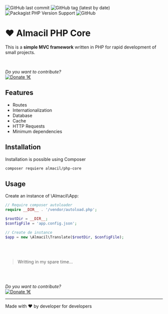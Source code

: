 ![GitHub last commit](https://img.shields.io/github/last-commit/rubenperezlopez/almacil-php-core)
![GitHub tag (latest by date)](https://img.shields.io/github/v/tag/rubenperezlopez/almacil-php-core?label=last%20version)
![Packagist PHP Version Support](https://img.shields.io/packagist/php-v/almacil/php-core)
![GitHub](https://img.shields.io/github/license/rubenperezlopez/almacil-php-core)
# ♥️ Almacil PHP Core

This is a **simple MVC framework** written in PHP for rapid development of small projects.

<br>

*Do you want to contribute?*<br>
[![Donate 1€](https://img.shields.io/badge/Buy%20me%20a%20coffee-1%E2%82%AC-brightgreen?logo=buymeacoffee&logoColor=white&labelColor=grey&style=for-the-badge
)](https://www.paypal.com/paypalme/rubenperezlopez/1?target=_blank)

## Features
- Routes
- Internationalization
- Database
- Cache
- HTTP Requests
- Minimum dependencies

## Installation
Installation is possible using Composer
```bash
composer requiere almacil/php-core
```
## Usage
Create an instance of \Almacil\App:
```php
// Require composer autoloader
require __DIR__ . '/vendor/autoload.php';

$rootDir = __DIR__;
$configFile = 'app.config.json';

// Create de instance
$app = new \Almacil\Translate($rootDir, $configFile);
```
<br>
<br>

> Writting in my spare time...

<br>
<br>

*Do you want to contribute?*<br>
[![Donate 1€](https://img.shields.io/badge/Buy%20me%20a%20coffee-1%E2%82%AC-brightgreen?logo=buymeacoffee&logoColor=white&labelColor=grey&style=for-the-badge
)](https://www.paypal.com/paypalme/rubenperezlopez/1?target=_blank)

---

Made with ❤️ by developer for developers
